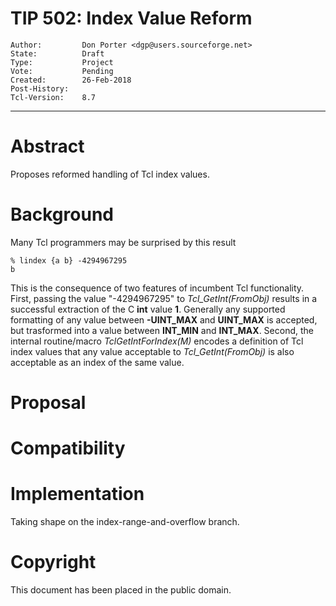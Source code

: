 # TIP 502: Index Value Reform
	Author:         Don Porter <dgp@users.sourceforge.net>
	State:          Draft
	Type:           Project
	Vote:           Pending
	Created:        26-Feb-2018
	Post-History:   
	Tcl-Version:	8.7
-----

# Abstract

Proposes reformed handling of Tcl index values.

# Background

Many Tcl programmers may be surprised by this result

	% lindex {a b} -4294967295
	b

This is the consequence of two features of incumbent Tcl
functionality. First, passing the value "-4294967295" to
_Tcl\_GetInt\(FromObj\)_ results in a successful extraction
of the C __int__ value __1__. Generally any supported formatting
of any value between __-UINT\_MAX__ and __UINT\_MAX__ is accepted,
but trasformed into a value between __INT\_MIN__ and __INT\_MAX__.
Second, the internal routine/macro _TclGetIntForIndex\(M\)_
encodes a definition of Tcl index values that any value acceptable
to _Tcl\_GetInt\(FromObj\)_ is also acceptable as an index of the
same value.

# Proposal

# Compatibility

# Implementation

Taking shape on the index-range-and-overflow branch.

# Copyright

This document has been placed in the public domain.

